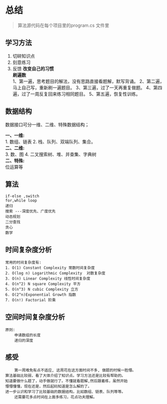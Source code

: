 # 总结

> 算法源代码在每个项目里的program.cs 文件里 
>

## 学习方法  
 1. 切碎知识点
 2. 刻意练习
 3. 反馈
**改变自己的习惯**  
**刷遍数**  
    1、第一遍，思考题目的解法，没有思路直接看题解，默写背诵。
    2、第二遍，马上自己写，重新刷一遍题目。
    3、第三遍，过了一天再重复做题。
    4、第四遍，过了一周反复回来练习相同题目。
    5、第五遍，恢复性训练。

## 数据结构  
 数据接口可分一维、二维、特殊数据结构；  

**一、一维:**  
      1. 数组、链表
      2. 栈、队列、双端队列、集合。  
**二、二维:**  
      3. 数、图
      4. 二叉搜索树、堆、并查集、字典树  
**二、特殊:**   
      位运算等

## 算法
    if-else ,switch 
    for,while loop
    递归
    搜索 ---深度优先、广度优先
    动态规划
    二分查找
    贪心
    数学

## 时间复杂度分析
    常用的时间复杂度有:
    1. O(1) Constant Complexity 常数时间复杂度
    2. O(log n) Logarithmic Complexity  对数复杂度
    3. O(n) Linear Complexity 线性时间复杂度
    4. O(n^2) N square Complexity 平方
    5. O(n^3) N cubic Complexity 立方
    6. O(2^n)Exponential Growth 指数
    7. O(n!) Factorial 阶乘
## 空间时间复杂度分析
    原则:
        申请数组的长度
        递归的深度
## 感受
        第一周难免有点不适应, 这周花在这方面时间不多, 做题的时候一脸懵。
    算法基础比较弱，看了大体介绍了知识点。学习方法还是比较有帮助的。
    知道要做什么题了，动手做就行了。不懂就看题解,然后跟着练，虽然开始
    懵懵懂懂，现在还是，然后起码知道是怎么解的了。
    进一步认识和学习了比较基础的数据结构，比如数组、链表、队列等等。
        还需要花多点时间在上面多练习，花点功夫理解。


​    

